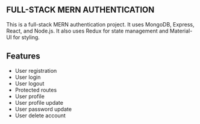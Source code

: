 ## FULL-STACK MERN AUTHENTICATION

This is a full-stack MERN authentication project. It uses MongoDB, Express, React, and Node.js. It also uses Redux for state management and Material-UI for styling.

## Features

- User registration
- User login
- User logout
- Protected routes
- User profile
- User profile update
- User password update
- User delete account

